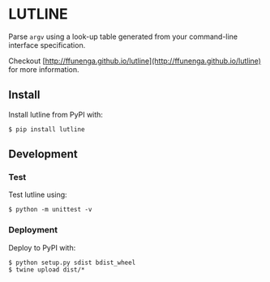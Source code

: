 # LUTLINE

Parse `argv` using a look-up table generated from your command-line interface specification.

Checkout [http://ffunenga.github.io/lutline](http://ffunenga.github.io/lutline) for more information.

## Install

Install lutline from PyPI with:

```
$ pip install lutline
```

## Development

### Test
Test lutline using:

```
$ python -m unittest -v
```

### Deployment

Deploy to PyPI with:

```
$ python setup.py sdist bdist_wheel
$ twine upload dist/*
```

